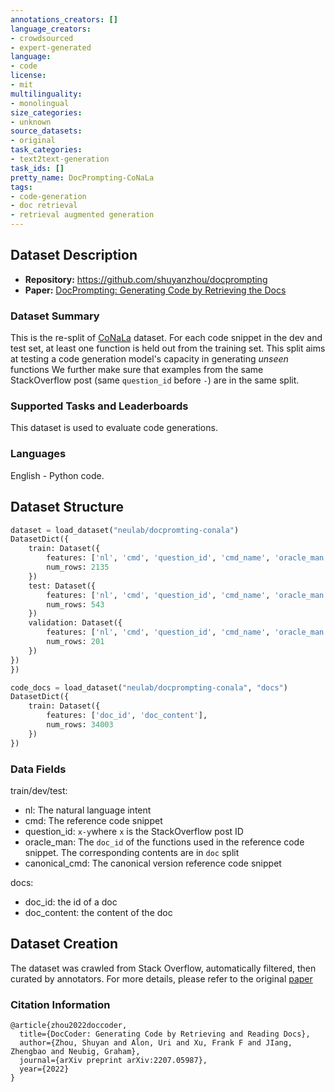 ```yaml
---
annotations_creators: []
language_creators:
- crowdsourced
- expert-generated
language:
- code
license:
- mit
multilinguality:
- monolingual
size_categories:
- unknown
source_datasets:
- original
task_categories:
- text2text-generation
task_ids: []
pretty_name: DocPrompting-CoNaLa
tags:
- code-generation
- doc retrieval
- retrieval augmented generation
---
```


## Dataset Description
- **Repository:** https://github.com/shuyanzhou/docprompting
- **Paper:** [DocPrompting: Generating Code by Retrieving the Docs](https://arxiv.org/pdf/2207.05987.pdf)

### Dataset Summary
This is the re-split of [CoNaLa](https://conala-corpus.github.io/) dataset. 
For each code snippet in the dev and test set, at least one function is held out from the training set. 
This split aims at testing a code generation model's capacity in generating *unseen* functions
We further make sure that examples from the same StackOverflow post (same `question_id` before `-`) are in the same split. 

### Supported Tasks and Leaderboards
This dataset is used to evaluate code generations.

### Languages
English - Python code.

## Dataset Structure
```python
dataset = load_dataset("neulab/docpromting-conala")
DatasetDict({
    train: Dataset({
        features: ['nl', 'cmd', 'question_id', 'cmd_name', 'oracle_man', 'canonical_cmd'],
        num_rows: 2135
    })
    test: Dataset({
        features: ['nl', 'cmd', 'question_id', 'cmd_name', 'oracle_man', 'canonical_cmd'],
        num_rows: 543
    })
    validation: Dataset({
        features: ['nl', 'cmd', 'question_id', 'cmd_name', 'oracle_man', 'canonical_cmd'],
        num_rows: 201
    })
})
})

code_docs = load_dataset("neulab/docprompting-conala", "docs")
DatasetDict({
    train: Dataset({
        features: ['doc_id', 'doc_content'],
        num_rows: 34003
    })
})
```

### Data Fields
train/dev/test:
- nl: The natural language intent
- cmd: The reference code snippet
- question_id: `x-y`where `x` is the StackOverflow post ID
- oracle_man: The `doc_id` of the functions used in the reference code snippet. The corresponding contents are in `doc` split
- canonical_cmd: The canonical version reference code snippet
 

docs:
- doc_id: the id of a doc
- doc_content: the content of the doc

## Dataset Creation
The dataset was crawled from Stack Overflow, automatically filtered, then curated by annotators. For more details, please refer to the original [paper](https://arxiv.org/pdf/1805.08949.pdf)

### Citation Information

```
@article{zhou2022doccoder,
  title={DocCoder: Generating Code by Retrieving and Reading Docs},
  author={Zhou, Shuyan and Alon, Uri and Xu, Frank F and JIang, Zhengbao and Neubig, Graham},
  journal={arXiv preprint arXiv:2207.05987},
  year={2022}
}
``` 